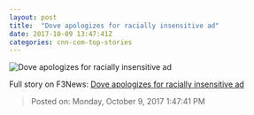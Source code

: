 ```yaml
---
layout: post
title:  "Dove apologizes for racially insensitive ad"
date: 2017-10-09 13:47:41Z
categories: cnn-com-top-stories
---
```


![Dove apologizes for racially insensitive ad](http://i2.cdn.turner.com/money/dam/assets/171008165804-dove-advertisement-780x439.jpg)




Full story on F3News: [Dove apologizes for racially insensitive ad](http://www.f3nws.com/n/JbB3CG)

> Posted on: Monday, October 9, 2017 1:47:41 PM
